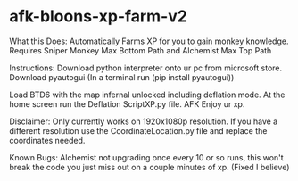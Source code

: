 # afk-bloons-xp-farm-v2

What this Does:
Automatically Farms XP for you to gain monkey knowledge.
Requires Sniper Monkey Max Bottom Path and Alchemist Max Top Path


Instructions:
Download python interpreter onto ur pc from microsoft store.
Download pyautogui (In a terminal run (pip install pyautogui))


Load BTD6 with the map infernal unlocked including deflation mode.
At the home screen run the Deflation ScriptXP.py file.
AFK 
Enjoy ur xp.


Disclaimer:
Only currently works on 1920x1080p resolution.
If you have a different resolution use the CoordinateLocation.py file and replace the coordinates needed.

Known Bugs:
Alchemist not upgrading once every 10 or so runs, this won't break the code you just miss out on a couple minutes of xp. (Fixed I believe)
